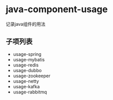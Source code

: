 # java-component-usage
记录java组件的用法

## 子项列表
- usage-spring
- usage-mybatis
- usage-redis
- usage-dubbo
- usage-zookeeper
- usage-netty
- usage-kafka
- usage-rabbitmq